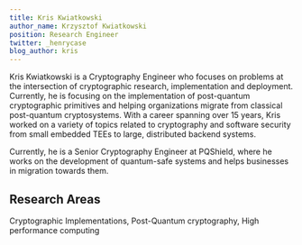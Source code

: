 ```yaml
---
title: Kris Kwiatkowski
author_name: Krzysztof Kwiatkowski
position: Research Engineer
twitter: _henrycase
blog_author: kris
---
```


Kris Kwiatkowski is a Cryptography Engineer who focuses on problems at the intersection of cryptographic research, implementation and deployment. Currently, he is focusing on the implementation of post-quantum cryptographic primitives and helping organizations migrate from classical post-quantum cryptosystems. With a career spanning over 15 years, Kris worked on a variety of topics related to cryptography and software security from small embedded TEEs to large, distributed backend systems.

Currently, he is a Senior Cryptography Engineer at PQShield, where he works on the development of quantum-safe systems and helps businesses in migration towards them.

## Research Areas

Cryptographic Implementations, Post-Quantum cryptography, High performance computing
